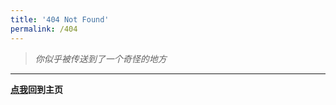 ```yaml
---
title: '404 Not Found'
permalink: /404
---
```


> *你似乎被传送到了一个奇怪的地方*

---

**[点我](https://blog.cccc-owo.xyz)回到主页**
